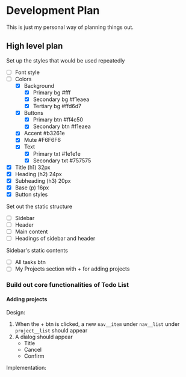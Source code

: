 # Development Plan

This is just my personal way of planning things out.

## High level plan

Set up the styles that would be used repeatedly

- [ ] Font style
- [ ] Colors
  - [x] Background
    - [x] Primary bg #fff
    - [x] Secondary bg #f1eaea
    - [x] Tertiary bg #ffd6d7
  - [x] Buttons
    - [x] Primary btn #ff4c50
    - [x] Secondary btn #f1eaea
  - [x] Accent #b3261e
  - [x] Mute #F6F6F6
  - [x] Text
    - [x] Primary txt #1e1e1e
    - [x] Secondary txt #757575
- [x] Title (h1) 32px
- [x] Heading (h2) 24px
- [x] Subheading (h3) 20px
- [x] Base (p) 16px
- [x] Button styles

Set out the static structure

- [ ] Sidebar
- [ ] Header
- [ ] Main content
- [ ] Headings of sidebar and header

Sidebar's static contents

- [ ] All tasks btn
- [ ] My Projects section with + for adding projects

### Build out core functionalities of Todo List

#### Adding projects

Design:

1. When the + btn is clicked, a new `nav__item` under `nav__list` under `project__list` should appear
1. A dialog should appear
   - Title
   - Cancel
   - Confirm

Implementation:
